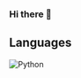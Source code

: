 ### Hi there 👋
## Languages
![Python](https://img.shields.io/badge/Python-purple.svg?&style=for-the-badge&logo=Python&logoColor=white)

<!-- <img src ="https://img.shields.io/badge/Javascript-yellow.svg?&style=for-the-badge&logo=Javascript&logoColor=white"/> -->

